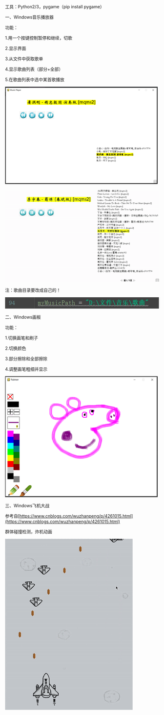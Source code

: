 工具：Python2/3，pygame（pip install pygame）


一、Windows音乐播放器

功能：

1.用一个按键控制暂停和继续，切歌

2.显示界面

3.从文件中获取歌单

4.显示歌曲列表（部分+全部）

5.在歌曲列表中选中某首歌播放

![Interface1](https://github.com/hzhangamaze/Games_pygame/blob/master/show_images/MusicPlayer1.PNG)

![Interface2](https://github.com/hzhangamaze/Games_pygame/blob/master/show_images/MusicPlayer2.gif)

注：歌曲目录要改成自己的！

![code](https://github.com/hzhangamaze/Games_pygame/blob/master/show_images/MusicPlayer3.PNG)







二、Windows画板

功能：

1.切换画笔和刷子

2.切换颜色

3.部分擦除和全部擦除

4.调整画笔粗细并显示

![Interface1](https://github.com/hzhangamaze/Games_pygame/blob/master/show_images/Painter1.PNG)







三、Windows飞机大战

参考自[https://www.cnblogs.com/wuzhanpeng/p/4261015.html](https://www.cnblogs.com/wuzhanpeng/p/4261015.html)

群体碰撞检测，炸机动画

![Interface1](https://github.com/hzhangamaze/Games_pygame/blob/master/show_images/Plane1.gif)
